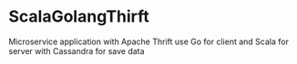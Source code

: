 # ScalaGolangThirft

Microservice application with Apache Thrift use Go for client and Scala for server with Cassandra for save data

